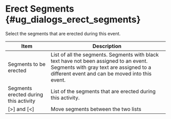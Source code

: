 Erect Segments {#ug_dialogs_erect_segments}
==============================================
Select the segments that are erected during this event.

Item | Description
-----|--------------
Segments to be erected | List of all the segments. Segments with black text have not been assigned to an event. Segments with gray text are assigned to a different event and can be moved into this event.
Segments erected during this activity | List of the segments that are erected during this activity.
[>] and [<] | Move segments between the two lists
